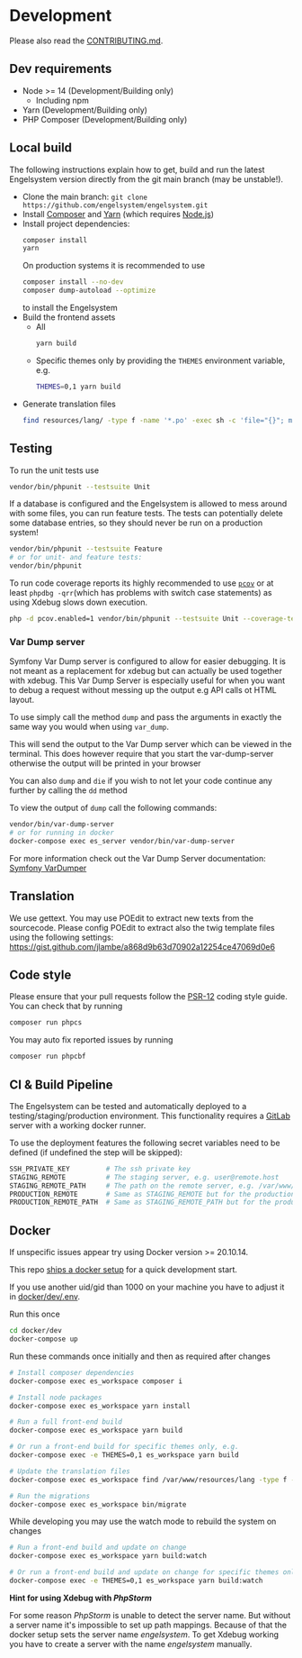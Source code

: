 # Development

Please also read the [CONTRIBUTING.md](CONTRIBUTING.md).

## Dev requirements
 * Node >= 14 (Development/Building only)
   * Including npm
 * Yarn (Development/Building only)
 * PHP Composer (Development/Building only)

## Local build
The following instructions explain how to get, build and run the latest Engelsystem version directly from the git main branch (may be unstable!).

* Clone the main branch: `git clone https://github.com/engelsystem/engelsystem.git`
* Install [Composer](https://getcomposer.org/download/) and [Yarn](https://yarnpkg.com/en/docs/install) (which requires [Node.js](https://nodejs.org/en/download/package-manager/))
* Install project dependencies:
  ```bash
  composer install
  yarn
  ```
  On production systems it is recommended to use
  ```bash
  composer install --no-dev
  composer dump-autoload --optimize
  ```
  to install the Engelsystem
* Build the frontend assets
  * All
    ```bash
    yarn build
    ```
  * Specific themes only by providing the `THEMES` environment variable, e.g.
    ```bash
    THEMES=0,1 yarn build
    ```
* Generate translation files
  ```bash
  find resources/lang/ -type f -name '*.po' -exec sh -c 'file="{}"; msgfmt "${file%.*}.po" -o "${file%.*}.mo"' \;
  ```

## Testing
To run the unit tests use
```bash
vendor/bin/phpunit --testsuite Unit
``` 

If a database is configured and the Engelsystem is allowed to mess around with some files, you can run feature tests.
The tests can potentially delete some database entries, so they should never be run on a production system!
```bash
vendor/bin/phpunit --testsuite Feature
# or for unit- and feature tests:
vendor/bin/phpunit
``` 

To run code coverage reports its highly recommended to use [`pcov`](https://github.com/krakjoe/pcov) or
at least `phpdbg -qrr`(which has problems with switch case statements) as using Xdebug slows down execution.
```bash
php -d pcov.enabled=1 vendor/bin/phpunit --testsuite Unit --coverage-text
```

### Var Dump server
Symfony Var Dump server is configured to allow for easier debugging. It is not meant as a replacement for xdebug but can actually be used together with xdebug.
This Var Dump Server is especially useful for when you want to debug a request without messing up the output e.g API calls ot HTML layout.

To use simply call the method `dump` and pass the arguments in exactly the same way you would when using `var_dump`.

This will send the output to the Var Dump server which can be viewed in the terminal. 
This does however require that you start the var-dump-server otherwise the output will be printed in your browser

You can also `dump` and `die` if you wish to not let your code continue any further by calling the `dd` method

To view the output of `dump` call the following commands:

```bash
vendor/bin/var-dump-server
# or for running in docker
docker-compose exec es_server vendor/bin/var-dump-server
```

For more information check out the Var Dump Server documentation: [Symfony VarDumper](https://symfony.com/components/VarDumper)

## Translation
We use gettext. You may use POEdit to extract new texts from the sourcecode.
Please config POEdit to extract also the twig template files using the following settings: https://gist.github.com/jlambe/a868d9b63d70902a12254ce47069d0e6

## Code style
Please ensure that your pull requests follow the [PSR-12](https://www.php-fig.org/psr/psr-12/) coding style guide.
You can check that by running
```bash
composer run phpcs
```
You may auto fix reported issues by running
```bash
composer run phpcbf
```

## CI & Build Pipeline

The Engelsystem can be tested and automatically deployed to a testing/staging/production environment.
This functionality requires a [GitLab](https://about.gitlab.com/) server with a working docker runner.

To use the deployment features the following secret variables need to be defined (if undefined the step will be skipped):
```bash
SSH_PRIVATE_KEY         # The ssh private key
STAGING_REMOTE          # The staging server, e.g. user@remote.host
STAGING_REMOTE_PATH     # The path on the remote server, e.g. /var/www/engelsystem
PRODUCTION_REMOTE       # Same as STAGING_REMOTE but for the production environment
PRODUCTION_REMOTE_PATH  # Same as STAGING_REMOTE_PATH but for the production environment
```

## Docker

If unspecific issues appear try using Docker version >= 20.10.14.

This repo [ships a docker setup](docker/dev) for a quick development start.

If you use another uid/gid than 1000 on your machine you have to adjust it in [docker/dev/.env](docker/dev/.env).

Run this once

```bash
cd docker/dev
docker-compose up
```

Run these commands once initially and then as required after changes

```bash
# Install composer dependencies
docker-compose exec es_workspace composer i

# Install node packages
docker-compose exec es_workspace yarn install

# Run a full front-end build
docker-compose exec es_workspace yarn build

# Or run a front-end build for specific themes only, e.g.
docker-compose exec -e THEMES=0,1 es_workspace yarn build

# Update the translation files
docker-compose exec es_workspace find /var/www/resources/lang -type f -name '*.po' -exec sh -c 'file="{}"; msgfmt "${file%.*}.po" -o "${file%.*}.mo"' \;

# Run the migrations
docker-compose exec es_workspace bin/migrate
```

While developing you may use the watch mode to rebuild the system on changes

```bash
# Run a front-end build and update on change
docker-compose exec es_workspace yarn build:watch

# Or run a front-end build and update on change for specific themes only, e.g.
docker-compose exec -e THEMES=0,1 es_workspace yarn build:watch
```

**Hint for using Xdebug with *PhpStorm***

For some reason *PhpStorm* is unable to detect the server name.
But without a server name it's impossible to set up path mappings.
Because of that the docker setup sets the server name *engelsystem*.
To get Xdebug working you have to create a server with the name *engelsystem* manually.
